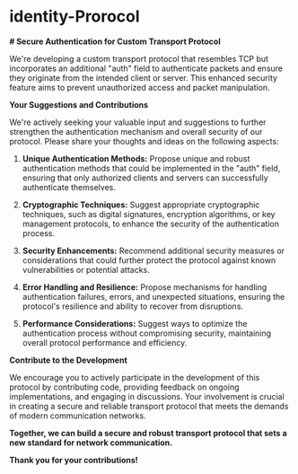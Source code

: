 # identity-Prorocol

**# Secure Authentication for Custom Transport Protocol**

We're developing a custom transport protocol that resembles TCP but incorporates an additional "auth" field to authenticate packets and ensure they originate from the intended client or server. This enhanced security feature aims to prevent unauthorized access and packet manipulation.

**Your Suggestions and Contributions**

We're actively seeking your valuable input and suggestions to further strengthen the authentication mechanism and overall security of our protocol. Please share your thoughts and ideas on the following aspects:

1. **Unique Authentication Methods:** Propose unique and robust authentication methods that could be implemented in the "auth" field, ensuring that only authorized clients and servers can successfully authenticate themselves.

2. **Cryptographic Techniques:** Suggest appropriate cryptographic techniques, such as digital signatures, encryption algorithms, or key management protocols, to enhance the security of the authentication process.

3. **Security Enhancements:** Recommend additional security measures or considerations that could further protect the protocol against known vulnerabilities or potential attacks.

4. **Error Handling and Resilience:** Propose mechanisms for handling authentication failures, errors, and unexpected situations, ensuring the protocol's resilience and ability to recover from disruptions.

5. **Performance Considerations:** Suggest ways to optimize the authentication process without compromising security, maintaining overall protocol performance and efficiency.

**Contribute to the Development**

We encourage you to actively participate in the development of this protocol by contributing code, providing feedback on ongoing implementations, and engaging in discussions. Your involvement is crucial in creating a secure and reliable transport protocol that meets the demands of modern communication networks.

**Together, we can build a secure and robust transport protocol that sets a new standard for network communication.**

**Thank you for your contributions!**
